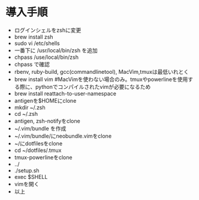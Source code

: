 # 導入手順
+ ログインシェルをzshに変更
+ brew install zsh
+ sudo vi /etc/shells
+ 一番下に /usr/local/bin/zsh を追加
+ chpass /use/local/bin/zsh
+ chpass で確認
+ rbenv, ruby-build, gcc(commandlinetool), MacVim,tmuxは最低いれとく
+ brew install vim #MacVimを使わない場合のみ。tmuxやpowerlineを使用する際に、pythonでコンパイルされたvimが必要になるため
+ brew install reattach-to-user-namespace
+ antigenを$HOMEにclone
+ mkdir ~/.zsh
+ cd ~/.zsh
+ antigen, zsh-notifyをclone
+ ~/.vim/bundle を作成
+ ~/.vim/bundle/にneobundle.vimをclone
+ ~/にdotfilesをclone
+ cd ~/dotfiles/.tmux
+ tmux-powerlineをclone
+ ../
+ ./setup.sh
+ exec $SHELL
+ vimを開く
+ 以上
